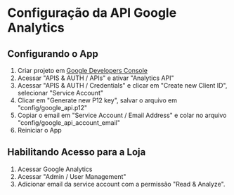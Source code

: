 Configuração da API Google Analytics
====================================

Configurando o App
------------------

1. Criar projeto em [Google Developers Console](http://console.developers.google.com)
2. Acessar "APIS & AUTH / APIs" e ativar "Analytics API"
3. Acessar "APIS & AUTH / Credentials" e clicar em "Create new Client ID", selecionar "Service Account"
4. Clicar em "Generate new P12 key", salvar o arquivo em "config/google_api.p12"
5. Copiar o email em "Service Account / Email Address" e colar no arquivo "config/google_api_account_email"
6. Reiniciar o App

Habilitando Acesso para a Loja
------------------------------

1. Acessar Google Analytics
2. Acessar "Admin / User Management"
3. Adicionar email da service account com a permissão "Read & Analyze".
